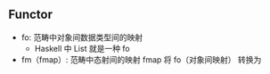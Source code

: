 ## Functor
- fo: 范畴中对象间数据类型间的映射
    - Haskell 中 List 就是一种 fo
- fm（fmap）: 范畴中态射间的映射
fmap 将 fo（对象间映射） 转换为